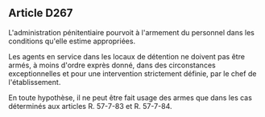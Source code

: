 Article D267
----
L'administration pénitentiaire pourvoit à l'armement du personnel dans les
conditions qu'elle estime appropriées.

Les agents en service dans les locaux de détention ne doivent pas être armés, à
moins d'ordre exprès donné, dans des circonstances exceptionnelles et pour une
intervention strictement définie, par le chef de l'établissement.

En toute hypothèse, il ne peut être fait usage des armes que dans les cas
déterminés aux articles R. 57-7-83 et R. 57-7-84.
